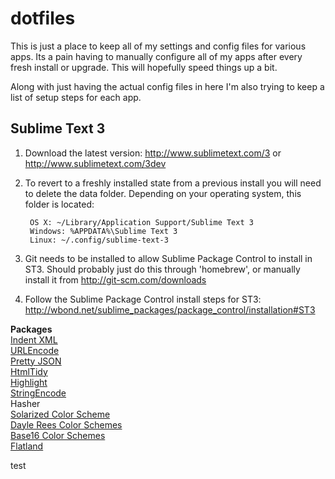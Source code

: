 # dotfiles

This is just a place to keep all of my settings and config files for various apps. Its a pain having to manually configure all of my apps after every fresh install or upgrade. This will hopefully speed things up a bit.

Along with just having the actual config files in here I'm also trying to keep a list of setup steps for each app.

## Sublime Text 3

1. Download the latest version: http://www.sublimetext.com/3 or http://www.sublimetext.com/3dev

2. To revert to a freshly installed state from a previous install you will need to delete the data folder. Depending on your operating system, this folder is located:

        OS X: ~/Library/Application Support/Sublime Text 3
        Windows: %APPDATA%\Sublime Text 3
        Linux: ~/.config/sublime-text-3

3. Git needs to be installed to allow Sublime Package Control to install in ST3. Should probably just do this through 'homebrew', or manually install it from http://git-scm.com/downloads

4. Follow the Sublime Package Control install steps for ST3: http://wbond.net/sublime_packages/package_control/installation#ST3

**Packages**  
[Indent XML](https://github.com/alek-sys/sublimetext_indentxml)  
[URLEncode](https://github.com/mastahyeti/URLEncode)  
[Pretty JSON](https://github.com/dzhibas/SublimePrettyJson)  
[HtmlTidy](https://github.com/welovewordpress/SublimeHtmlTidy)  
[Highlight](https://github.com/n1k0/SublimeHighlight)  
[StringEncode](https://github.com/colinta/SublimeStringEncode)  
Hasher  
[Solarized Color Scheme](https://github.com/SublimeColors/Solarized)  
[Dayle Rees Color Schemes](https://github.com/daylerees/colour-schemes)  
[Base16 Color Schemes](https://github.com/chriskempson/base16)  
[Flatland](https://github.com/thinkpixellab/flatland)  

test